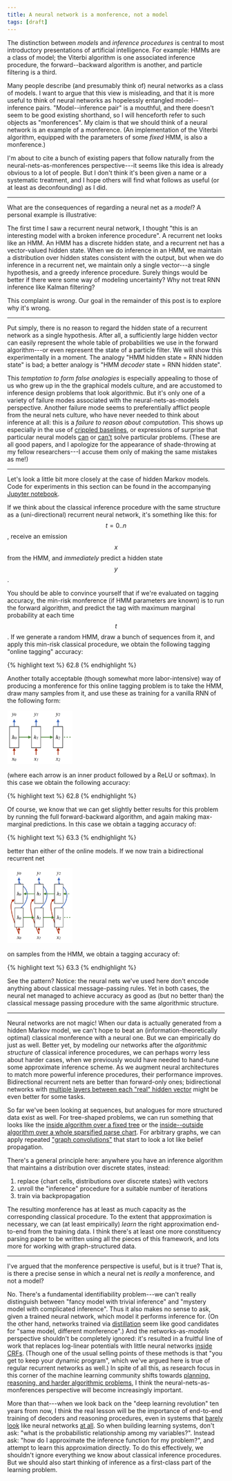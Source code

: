 ```yaml
---
title: A neural network is a monference, not a model
tags: [draft]
---
```


The distinction between _models_ and _inference procedures_ is central to most
introductory presentations of artificial intelligence.  For example: HMMs are a
class of model; the Viterbi algorithm is one associated inference procedure,
the forward--backward algorithm is another, and particle filtering is a third.

Many people describe (and presumably think of) neural networks as a class of
models. I want to argue that this view is misleading, and that it is more useful
to think of neural networks as hopelessly entangled model--inference pairs.
"Model--inference pair" is a mouthful, and there doesn't seem to be good
existing shorthand, so I will henceforth refer to such objects as "monferences".
My claim is that we should think of a neural network is an example of a
monference. (An implementation of the Viterbi algorithm, equipped with the
parameters of some _fixed_ HMM, is also a monference.)

I'm about to cite a bunch of existing papers that follow naturally from the
neural-nets-as-monferences perspective---it seems like this idea is already
obvious to a lot of people. But I don't think it's been given a name or a
systematic treatment, and I hope others will find what follows as useful
(or at least as deconfounding) as I did.

---

What are the consequences of regarding a neural net as a _model_?
A personal example is illustrative:

The first time I saw a recurrent neural network, I thought "this is an
interesting model with a broken inference procedure". A recurrent net looks like
an HMM. An HMM has a discrete hidden state, and a recurrent net has a
vector-valued hidden state.  When we do inference in an HMM, we maintain a
distribution over hidden states consistent with the output, but when we do
inference in a recurrent net, we maintain only a single vector---a single
hypothesis, and a greedy inference procedure. Surely things would be better if
there were some way of modeling uncertainty? Why not treat RNN inference like
Kalman filtering?

This complaint is _wrong_. Our goal in the remainder of this post is to explore
why it's wrong.

---

Put simply, there is no reason to regard the hidden state of a
recurrent network as a single hypothesis. After all, a sufficiently large hidden
vector can easily represent the whole table of probabilities we use in the
forward algorithm---or even represent the state of a particle filter. We will
show this experimentally in a moment. The analogy "HMM hidden state = RNN hidden
state" is bad; a better analogy is "HMM _decoder_ state = RNN hidden state".

This _temptation to form false analogies_ is especially appealing to those of us
who grew up in the the graphical models culture, and are accustomed to inference
design problems that look algorithmic. But it's only one of a variety of failure
modes associated with the neural-nets-as-models perspective. Another
failure mode seems to preferentially afflict people from the neural nets
culture, who have never needed to think about inference at all: this is a
_failure to reason about computation_. This shows up especially in the
use of [crippled baselines](http://arxiv.org/abs/1511.08228), or expressions of
surprise that particular neural models [can](http://arxiv.org/abs/1312.6192) or
[can't](http://arxiv.org/abs/1503.08895v4) solve particular problems.  (These
are all good papers, and I apologize for the appearance of shade-throwing at my
fellow researchers---I accuse them only of making the same mistakes as me!)

---

Let's look a little bit more closely at the case of hidden Markov models. Code
for experiments in this section can be found in the accompanying [Jupyter
notebook](https://github.com/jacobandreas/blog/blob/gh-pages/notebooks/monference.ipynb).

If we think about the classical inference procedure with the same structure
as a (uni-directional) recurrent neural network, it's something like this:
for $$t = 0..n$$, receive an emission $$x$$ from the HMM, and _immediately_
predict a hidden state $$y$$.

You should be able to convince yourself that if we're evaluated on tagging
accuracy, the min-risk monference (if HMM parameters are known) is to run the
forward algorithm, and predict the tag with maximum marginal probability at each
time $$t$$. If we generate a random HMM, draw a bunch of sequences from it, and
apply this min-risk classical procedure, we obtain the following tagging
"online tagging" accuracy:

{% highlight text %}
    62.8
{% endhighlight %}

Another totally acceptable (though somewhat more labor-intensive) way of
producing a monference for this online tagging problem is to take the HMM, draw
many samples from it, and use these as training for a vanilla RNN of the
following form:

<img src="figures/monference_rnn.png" style="width: 30%">

(where each arrow is an inner product followed by a ReLU or softmax). In this
case we obtain the following accuracy:

{% highlight text %}
    62.8
{% endhighlight %}

Of course, we know that we can get slightly better results for this problem by
running the full forward-backward algorithm, and again making max-marginal
predictions. In this case we obtain a tagging accuracy of:

{% highlight text %}
    63.3
{% endhighlight %}

better than either of the online models. If we now train a bidirectional
recurrent net

<img src="figures/monference_bdrnn.png" style="width: 30%">

on samples from the HMM, we obtain a tagging accuracy of:

{% highlight text %}
    63.3
{% endhighlight %}

See the pattern?  Notice: the neural nets we've used here don't encode anything
about classical message-passing rules. Yet in both cases, the neural net managed
to achieve accuracy as good as (but no better than) the classical message
passing procedure with the same algorithmic structure.

---

Neural networks are not magic! When our data is actually generated from a hidden
Markov model, we can't hope to beat an (information-theoretically optimal)
classical monference with a neural one. But we can empirically do just as well.
Better yet, by modeling our networks after the _algorithmic structure_ of
classical inference procedures, we can perhaps worry less about harder cases,
when we previously would have needed to hand-tune some approximate inference
scheme.  As we augment neural architectures to match more powerful inference
procedures, their performance improves.  Bidirectional recurrent nets are better
than forward-only ones; bidirectional networks with [multiple layers between
each "real" hidden vector](http://arxiv.org/abs/1602.08210) might be even better
for some tasks.

So far we've been looking at sequences, but analogues for more structured data
exist as well. For tree-shaped problems, we can run something that looks like
the [inside algorithm over a fixed
tree](http://www.socher.org/uploads/Main/SocherBauerManningNg_ACL2013.pdf) or
the [inside--outside algorithm over a whole sparsified parse
chart](https://aclweb.org/anthology/D/D15/D15-1137.pdf).  For arbitrary graphs,
we can apply repeated ["graph
convolutions"](http://arxiv.org/pdf/1509.09292.pdf) that start to look a lot
like belief propagation.

There's a general principle here: anywhere you have an inference algorithm that
maintains a distribution over discrete states, instead: 

1. replace {chart cells, distributions over discrete states} with vectors
2. unroll the "inference" procedure for a suitable number of iterations
3. train via backpropagation

The resulting monference has at least as much capacity as the corresponding
classical procedure. To the extent that appproximation is necessary, we can (at
least empirically) _learn_ the right approximation end-to-end from the training
data. I think there's at least one more constituency parsing paper to be written
using all the pieces of this framework, and lots more for working with
graph-structured data.

---

I've argued that the monference perspective is useful, but is it true? That is,
is there a precise sense in which a neural net is _really_ a monference, and not
a model?

No. There's a fundamental identifiability problem---we can't really distinguish
between "fancy model with trivial inference" and "mystery model with complicated
inference". Thus it also makes no sense to ask, given a trained neural network,
which model it performs inference for. (On the other hand, networks trained via
[distillation](http://arxiv.org/abs/1503.02531) seem like good candidates for
"same model, different monference".) And the networks-as-_models_ perspective
shouldn't be completely ignored: it's resulted in a fruitful line of work that
replaces log-linear potentials with little neural networks [inside
CRFs](http://www.eecs.berkeley.edu/~gdurrett/papers/durrett-klein-acl2015.pdf).
(Though one of the usual selling points of these methods is that "you get to
keep your dynamic program", which we've argued here is true of regular recurrent
networks as well.)
In spite of all this, as research focus in this corner of the machine learning
community shifts towards [planning, reasoning, and harder algorithmic
problems](http://nips2015.sched.org/event/4G4h/reasoning-attention-memory-ram-workshop),
I think the neural-nets-as-monferences perspective will become increasingly
important. 

More than that---when we look back on the "deep learning revolution" ten years
from now, I think the real lesson will be the importance of end-to-end training
of decoders and reasoning procedures, even in systems that [barely
look](http://www.cs.cmu.edu/~mgormley/papers/gormley+dredze+eisner.tacl.2015.pdf)
like neural networks [at all](http://arxiv.org/abs/1601.01705). So when building
learning systems, don't ask: "what is the probabilistic relationship among my
variables?". Instead ask: "how do I approximate the inference function for my
problem?", and attempt to learn this approximation directly. To do this
effectively, we shouldn't ignore everything we know about classical inference
procedures. But we should also start thinking of inference as a first-class part
of the learning problem.
